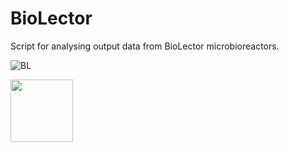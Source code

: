 # BioLector
Script for analysing output data from BioLector microbioreactors. 

![BL](https://github.com/user-attachments/assets/fd39821d-f9b2-4e37-a243-a489c7836df2)

<img src="[https://your-image-url.type](https://github.com/user-attachments/assets/fd39821d-f9b2-4e37-a243-a489c7836df2)" width="100" height="100">
